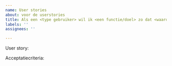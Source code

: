 ```yaml
---
name: User stories
about: voor de userstories
title: Als een <type gebruiker> wil ik <een functie/doel> zo dat <waarde>
labels: ''
assignees: ''

---
```


User story: 

Acceptatiecriteria:
